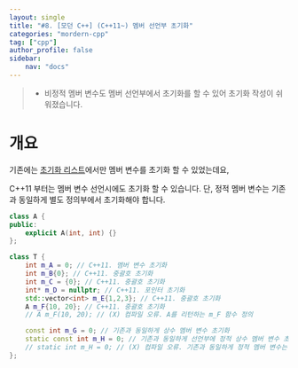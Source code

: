 ```yaml
---
layout: single
title: "#8. [모던 C++] (C++11~) 멤버 선언부 초기화"
categories: "mordern-cpp"
tag: ["cpp"]
author_profile: false
sidebar: 
    nav: "docs"
---
```


> * 비정적 멤버 변수도 멤버 선언부에서 초기화를 할 수 있어 초기화 작성이 쉬워졌습니다.

# 개요

기존에는 [초기화 리스트](https://tango1202.github.io/classic-cpp-oop/classic-cpp-oop-member-variable/#%EC%B4%88%EA%B8%B0%ED%99%94-%EB%A6%AC%EC%8A%A4%ED%8A%B8)에서만 멤버 변수를 초기화 할 수 있었는데요, 

C++11 부터는 멤버 변수 선언시에도 초기화 할 수 있습니다.
단, 정적 멤버 변수는 기존과 동일하게 별도 정의부에서 초기화해야 합니다.

```cpp
class A {
public:
    explicit A(int, int) {}    
};

class T {
    int m_A = 0; // C++11. 멤버 변수 초기화
    int m_B{0}; // C++11. 중괄호 초기화
    int m_C = {0}; // C++11. 중괄호 초기화
    int* m_D = nullptr; // C++11. 포인터 초기화
    std::vector<int> m_E{1,2,3}; // C++11. 중괄호 초기화
    A m_F{10, 20}; // C++11. 중괄호 초기화
    // A m_F(10, 20); // (X) 컴파일 오류. A를 리턴하는 m_F 함수 정의

    const int m_G = 0; // 기존과 동일하게 상수 멤버 변수 초기화
    static const int m_H = 0; // 기존과 동일하게 선언부에 정적 상수 멤버 변수 초기화
    // static int m_H = 0; // (X) 컴파일 오류. 기존과 동일하게 정적 멤버 변수는 별도 초기화해야 함 
};  
```

